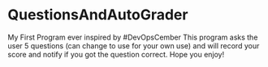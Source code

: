 # QuestionsAndAutoGrader
My First Program ever inspired by #DevOpsCember
This program asks the user 5 questions (can change to use for your own use) and will record your score and notify if you got the question correct. Hope you enjoy!
